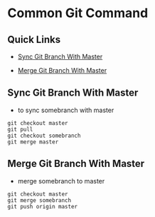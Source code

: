 # Common Git Command

## Quick Links

- [Sync Git Branch With Master](#Sync-Git-Branch-With-Master)

- [Merge Git Branch With Master](#Merge-Git-Branch-With-Master)

## Sync Git Branch With Master

- to sync somebranch with master

```
git checkout master
git pull
git checkout somebranch
git merge master
```

## Merge Git Branch With Master

- merge somebranch to master

```
git checkout master
git merge somebranch
git push origin master
```
